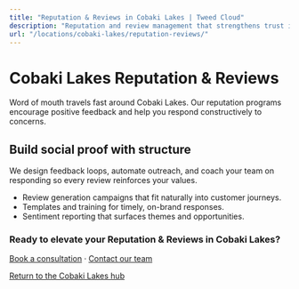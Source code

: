 ```yaml
---
title: "Reputation & Reviews in Cobaki Lakes | Tweed Cloud"
description: "Reputation and review management that strengthens trust in Cobaki Lakes."
url: "/locations/cobaki-lakes/reputation-reviews/"
---
```


# Cobaki Lakes Reputation & Reviews

Word of mouth travels fast around Cobaki Lakes. Our reputation programs encourage positive feedback and help you respond constructively to concerns.

## Build social proof with structure

We design feedback loops, automate outreach, and coach your team on responding so every review reinforces your values.

- Review generation campaigns that fit naturally into customer journeys.
- Templates and training for timely, on-brand responses.
- Sentiment reporting that surfaces themes and opportunities.

### Ready to elevate your Reputation & Reviews in Cobaki Lakes?

[Book a consultation](/consultation/) · [Contact our team](/contact/)

[Return to the Cobaki Lakes hub](/locations/cobaki-lakes/)
